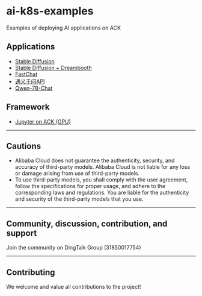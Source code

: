 # ai-k8s-examples

Examples of deploying AI applications on ACK

## Applications
- [Stable Diffusion](aigc/stable-diffusion/stable-diffusion.md)
- [Stable Diffusion + Dreambooth](aigc/stable-diffusion/stable-diffusion.md)
- [FastChat](aigc/fastchat/fastchat.md)
- [通义千问API](aigc/tongyi-api/tongyi.md)
- [Qwen-7B-Chat](aigc/qwen-7b-chat/qwen-7b-chat.md)

## Framework
- [Jupyter on ACK (GPU)](framework/jupyter/jupyter-gpu.md)

---

## Cautions

- Alibaba Cloud does not guarantee the authenticity, security, and accuracy of third-party models. Alibaba Cloud is not
  liable for any loss or damage arising from use of third-party models.
- To use third-party models, you shall comply with the user agreement, follow the specifications for proper usage, and
  adhere to the corresponding laws and regulations. You are liable for the authenticity and security of the third-party
  models that you use.

---

## Community, discussion, contribution, and support

Join the community on DingTalk Group (31850017754)

---

## Contributing

We welcome and value all contributions to the project! 

